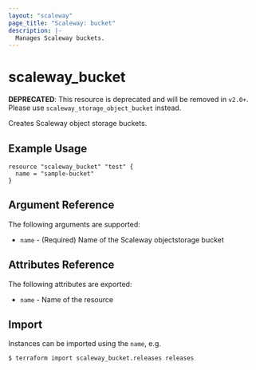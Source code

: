 ```yaml
---
layout: "scaleway"
page_title: "Scaleway: bucket"
description: |-
  Manages Scaleway buckets.
---
```


# scaleway_bucket

**DEPRECATED**: This resource is deprecated and will be removed in `v2.0+`.
Please use `scaleway_storage_object_bucket` instead.

Creates Scaleway object storage buckets.

## Example Usage

```hcl
resource "scaleway_bucket" "test" {
  name = "sample-bucket"
}
```

## Argument Reference

The following arguments are supported:

* `name` - (Required) Name of the Scaleway objectstorage bucket

## Attributes Reference

The following attributes are exported:

* `name` - Name of the resource

## Import

Instances can be imported using the `name`, e.g.

```
$ terraform import scaleway_bucket.releases releases
```
